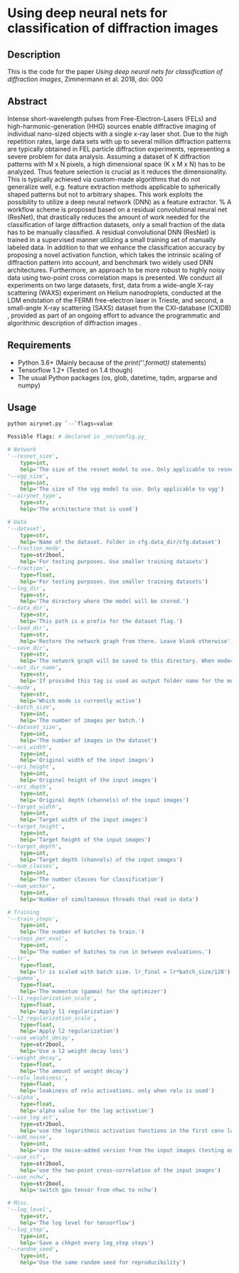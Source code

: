 # Using deep neural nets for classification of diffraction images

## Description

This is the code for the paper _Using deep neural nets for classification of diffraction images_, Zimmermann et al. 2018, doi: 000


## Abstract

Intense short-wavelength pulses from Free-Electron-Lasers (FELs) and high-harmonic-generation (HHG) sources enable diffractive imaging of individual nano-sized objects with a single x-ray laser shot. Due to the high repetition rates, large data sets with up to several million diffraction patterns are typically obtained in FEL particle diffraction experiments, representing a severe problem for data analysis. Assuming a dataset of K diffraction patterns with M x N pixels, a high dimensional space (K x M x N) has to be analyzed. Thus feature selection is crucial as it reduces the dimensionality. This is typically achieved via custom-made algorithms that do not generalize well, e.g. feature extraction methods applicable to spherically shaped patterns but not to arbitrary shapes. This work exploits the possibility to utilize a deep neural network (DNN) as a feature extractor.
% A workflow scheme is proposed based on a residual convolutional neural net (ResNet), that drastically reduces the amount of work needed for the classification of large diffraction datasets, only a small fraction of the data has to be manually classified.
A residual convolutional DNN (ResNet) is trained in a supervised manner utilizing a small training set of manually labeled data.
In addition to that we enhance the classification accuracy by proposing a novel activation function, which takes the intrinsic scaling of diffraction pattern into account, and benchmark two widely used DNN architectures. Furthermore, an approach to be more robust to highly noisy data using two-point cross correlation maps is presented. We conduct all experiments on two large datasets, first, data from a wide-angle X-ray scattering (WAXS) experiment on Helium nanodroplets, conducted at the LDM endstation of the FERMI free-electron laser in Trieste, and second, a small-angle X-ray scattering (SAXS) dataset from the CXI-database (CXIDB) , provided as part of an ongoing effort to advance the programmatic and algorithmic description of diffraction images .

## Requirements
* Python 3.6+ (Mainly because of the _print(''.format))_ statements)
* Tensorflow 1.2+ (Tested on 1.4 though)
* The usual Python packages (os, glob, datetime, tqdm, argparse and numpy)

## Usage
```python
python airynet.py `--`flags=value

Possible flags: # declared in _nn/config.py_

# Network
'--resnet_size',
    type=int,
    help='The size of the resnet model to use. Only applicable to resnet')
'--vgg_size',
    type=int,
    help='The size of the vgg model to use. Only applicable to vgg')
'--airynet_type',
    type=str,
    help='The architecture that is used')

# Data
'--dataset',
    type=str,
    help='Name of the dataset. Folder in cfg.data_dir/cfg.dataset')
'--fraction_mode',
    type=str2bool,
    help='For testing purposes. Use smaller training datasets')
'--fraction',
    type=float,
    help='For testing purposes. Use smaller training datasets')
'--log_dir',
    type=str,
    help='The directory where the model will be stored.')
'--data_dir',
    type=str,
    help='This path is a prefix for the dataset flag.')
'--load_dir',
    type=str,
    help='Restore the network graph from there. Leave blank otherwise')
'--save_dir',
    type=str,
    help='The network graph will be saved to this directory. When mode=save')
'--out_dir_name',
    type=str,
    help='If provided this tag is used as output folder name for the model')
'--mode',
    type=str,
    help='Which mode is currently active')
'--batch_size',
    type=int,
    help='The number of images per batch.')
'--dataset_size',
    type=int,
    help='The number of images in the dataset')
'--ori_width',
    type=int,
    help='Original width of the input images')
'--ori_height',
    type=int,
    help='Original height of the input images')
'--ori_depth',
    type=int,
    help='Original depth (channels) of the input images')
'--target_width',
    type=int,
    help='Target width of the input images')
'--target_height',
    type=int,
    help='Target height of the input images')
'--target_depth',
    type=int,
    help='Target depth (channels) of the input images')
'--num_classes',
    type=int,
    help='The number classes for classification')
'--num_worker',
    type=int,
    help='Number of simultaneous threads that read in data')

# Training
'--train_steps',
    type=int,
    help='The number of batches to train.')
'--steps_per_eval',
    type=int,
    help='The number of batches to run in between evaluations.')
'--lr',
    type=float,
    help='lr is scaled with batch size. lr_final = lr*batch_size/128')
'--gamma',
    type=float,
    help='The momentum (gamma) for the optimizer')
'--l1_regularization_scale',
    type=float,
    help='Apply l1 regularization')
'--l2_regularization_scale',
    type=float,
    help='Apply l2 regularization')
'--use_weight_decay',
    type=str2bool,
    help='Use a l2 weight decay loss')
'--weight_decay',
    type=float,
    help='The amount of weight decay')
'--relu_leakiness',
    type=float,
    help='leakiness of relu activations. only when relu is used')
'--alpha',
    type=float,
    help='alpha value for the log activation')
'--use_log_act',
    type=str2bool,
    help='use the logarithmic activation functions in the first conv layer')
'--add_noise',
    type=int,
    help='use the noise-added version from the input images (testing only)')
'--use_ccf',
    type=str2bool,
    help='use the two-point cross-correlation of the input images')
'--use_nchw',
    type=str2bool,
    help='switch gpu tensor from nhwc to nchw')

# Misc.
'--log_level',
    type=str,
    help='The log level for tensorflow')
'--log_step',
    type=int,
    help='Save a chkpnt every log_step steps')
'--random_seed',
    type=int,
    help='Use the same random seed for reproducibility')


```
